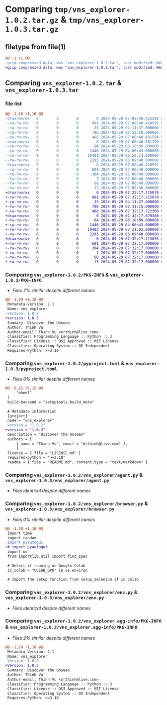 # Comparing `tmp/vns_explorer-1.0.2.tar.gz` & `tmp/vns_explorer-1.0.3.tar.gz`

## filetype from file(1)

```diff
@@ -1 +1 @@
-gzip compressed data, was "vns_explorer-1.0.2.tar", last modified: Wed May 29 07:00:40 2024, max compression
+gzip compressed data, was "vns_explorer-1.0.3.tar", last modified: Wed May 29 07:32:17 2024, max compression
```

## Comparing `vns_explorer-1.0.2.tar` & `vns_explorer-1.0.3.tar`

### file list

```diff
@@ -1,16 +1,16 @@
-drwxrwxrwx   0        0        0        0 2024-05-29 07:00:40.425590 vns_explorer-1.0.2/
--rw-rw-rw-   0        0        0      601 2024-05-29 07:00:40.424591 vns_explorer-1.0.2/PKG-INFO
--rw-rw-rw-   0        0        0       23 2024-05-29 04:11:37.000000 vns_explorer-1.0.2/README.md
--rw-rw-rw-   0        0        0      796 2024-05-29 06:58:20.000000 vns_explorer-1.0.2/pyproject.toml
--rw-rw-rw-   0        0        0      468 2024-05-29 07:00:40.431594 vns_explorer-1.0.2/setup.cfg
-drwxrwxrwx   0        0        0        0 2024-05-29 07:00:40.361199 vns_explorer-1.0.2/vns_explorer/
--rw-rw-rw-   0        0        0       64 2024-05-29 06:10:09.000000 vns_explorer-1.0.2/vns_explorer/__init__.py
--rw-rw-rw-   0        0        0     1446 2024-05-29 04:00:43.000000 vns_explorer-1.0.2/vns_explorer/agent.py
--rw-rw-rw-   0        0        0    10481 2024-05-29 06:58:14.000000 vns_explorer-1.0.2/vns_explorer/browser.py
--rw-rw-rw-   0        0        0     2293 2024-05-29 06:09:48.000000 vns_explorer-1.0.2/vns_explorer/env.py
-drwxrwxrwx   0        0        0        0 2024-05-29 07:00:40.420591 vns_explorer-1.0.2/vns_explorer.egg-info/
--rw-rw-rw-   0        0        0      601 2024-05-29 07:00:40.000000 vns_explorer-1.0.2/vns_explorer.egg-info/PKG-INFO
--rw-rw-rw-   0        0        0      304 2024-05-29 07:00:40.000000 vns_explorer-1.0.2/vns_explorer.egg-info/SOURCES.txt
--rw-rw-rw-   0        0        0        1 2024-05-29 07:00:40.000000 vns_explorer-1.0.2/vns_explorer.egg-info/dependency_links.txt
--rw-rw-rw-   0        0        0       68 2024-05-29 07:00:40.000000 vns_explorer-1.0.2/vns_explorer.egg-info/requires.txt
--rw-rw-rw-   0        0        0       13 2024-05-29 07:00:40.000000 vns_explorer-1.0.2/vns_explorer.egg-info/top_level.txt
+drwxrwxrwx   0        0        0        0 2024-05-29 07:32:17.715870 vns_explorer-1.0.3/
+-rw-rw-rw-   0        0        0      601 2024-05-29 07:32:17.715870 vns_explorer-1.0.3/PKG-INFO
+-rw-rw-rw-   0        0        0       23 2024-05-29 04:11:37.000000 vns_explorer-1.0.3/README.md
+-rw-rw-rw-   0        0        0      796 2024-05-29 07:31:15.000000 vns_explorer-1.0.3/pyproject.toml
+-rw-rw-rw-   0        0        0      468 2024-05-29 07:32:17.722368 vns_explorer-1.0.3/setup.cfg
+drwxrwxrwx   0        0        0        0 2024-05-29 07:32:17.679380 vns_explorer-1.0.3/vns_explorer/
+-rw-rw-rw-   0        0        0       64 2024-05-29 06:10:09.000000 vns_explorer-1.0.3/vns_explorer/__init__.py
+-rw-rw-rw-   0        0        0     1446 2024-05-29 04:00:43.000000 vns_explorer-1.0.3/vns_explorer/agent.py
+-rw-rw-rw-   0        0        0    10483 2024-05-29 07:31:02.000000 vns_explorer-1.0.3/vns_explorer/browser.py
+-rw-rw-rw-   0        0        0     2293 2024-05-29 06:09:48.000000 vns_explorer-1.0.3/vns_explorer/env.py
+drwxrwxrwx   0        0        0        0 2024-05-29 07:32:17.713855 vns_explorer-1.0.3/vns_explorer.egg-info/
+-rw-rw-rw-   0        0        0      601 2024-05-29 07:32:17.000000 vns_explorer-1.0.3/vns_explorer.egg-info/PKG-INFO
+-rw-rw-rw-   0        0        0      304 2024-05-29 07:32:17.000000 vns_explorer-1.0.3/vns_explorer.egg-info/SOURCES.txt
+-rw-rw-rw-   0        0        0        1 2024-05-29 07:32:17.000000 vns_explorer-1.0.3/vns_explorer.egg-info/dependency_links.txt
+-rw-rw-rw-   0        0        0       68 2024-05-29 07:32:17.000000 vns_explorer-1.0.3/vns_explorer.egg-info/requires.txt
+-rw-rw-rw-   0        0        0       13 2024-05-29 07:32:17.000000 vns_explorer-1.0.3/vns_explorer.egg-info/top_level.txt
```

### Comparing `vns_explorer-1.0.2/PKG-INFO` & `vns_explorer-1.0.3/PKG-INFO`

 * *Files 2% similar despite different names*

```diff
@@ -1,10 +1,10 @@
 Metadata-Version: 2.1
 Name: vns_explorer
-Version: 1.0.2
+Version: 1.0.3
 Summary: Discover the Unseen
 Author: Thinh Vu
 Author-email: Thinh Vu <mrthinh@live.com>
 Classifier: Programming Language :: Python :: 3
 Classifier: License :: OSI Approved :: MIT License
 Classifier: Operating System :: OS Independent
 Requires-Python: >=3.10
```

### Comparing `vns_explorer-1.0.2/pyproject.toml` & `vns_explorer-1.0.3/pyproject.toml`

 * *Files 0% similar despite different names*

```diff
@@ -5,15 +5,15 @@
     "wheel"
 ]
 build-backend = "setuptools.build_meta"
 
 # Metadata Information
 [project]
 name = "vns_explorer"
-version = "1.0.2"
+version = "1.0.3"
 description = "Discover the Unseen"
 authors = [
     { name = "Thinh Vu", email = "mrthinh@live.com" },
     ]
 license = { file = "LICENSE.md" }
 requires-python = ">=3.10"
 readme = { file = "README.md", content-type = "text/markdown" }
```

### Comparing `vns_explorer-1.0.2/vns_explorer/agent.py` & `vns_explorer-1.0.3/vns_explorer/agent.py`

 * *Files identical despite different names*

### Comparing `vns_explorer-1.0.2/vns_explorer/browser.py` & `vns_explorer-1.0.3/vns_explorer/browser.py`

 * *Files 0% similar despite different names*

```diff
@@ -1,10 +1,10 @@
 import time
 import random
-import pyautogui
+# import pyautogui
 import os
 from importlib.util import find_spec
 
 # Detect if running on Google Colab
 is_colab = "COLAB_GPU" in os.environ
 
 # Import the setup function from setup_selenium if in Colab
```

### Comparing `vns_explorer-1.0.2/vns_explorer/env.py` & `vns_explorer-1.0.3/vns_explorer/env.py`

 * *Files identical despite different names*

### Comparing `vns_explorer-1.0.2/vns_explorer.egg-info/PKG-INFO` & `vns_explorer-1.0.3/vns_explorer.egg-info/PKG-INFO`

 * *Files 2% similar despite different names*

```diff
@@ -1,10 +1,10 @@
 Metadata-Version: 2.1
 Name: vns_explorer
-Version: 1.0.2
+Version: 1.0.3
 Summary: Discover the Unseen
 Author: Thinh Vu
 Author-email: Thinh Vu <mrthinh@live.com>
 Classifier: Programming Language :: Python :: 3
 Classifier: License :: OSI Approved :: MIT License
 Classifier: Operating System :: OS Independent
 Requires-Python: >=3.10
```


